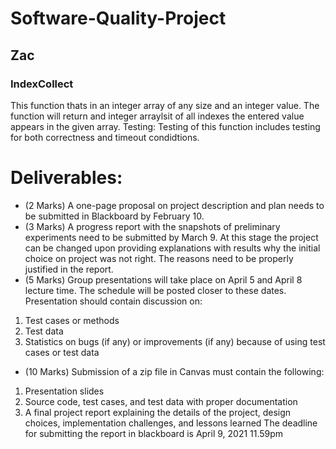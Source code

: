 # Software-Quality-Project

## Zac

### IndexCollect
This function thats in an integer array of any size and an integer value. The function will return and integer arraylsit of all indexes the entered value appears in the given array. 
Testing: 
Testing of this function includes testing for both correctness and timeout condidtions. 







# Deliverables:

- (2 Marks) A one-page proposal on project description and plan needs to be submitted in
Blackboard by February 10.
- (3 Marks) A progress report with the snapshots of preliminary experiments need to be
submitted by March 9. At this stage the project can be changed upon providing explanations
with results why the initial choice on project was not right. The reasons need to be properly
justified in the report.
- (5 Marks) Group presentations will take place on April 5 and April 8 lecture time. The schedule
will be posted closer to these dates. Presentation should contain discussion on:
1. Test cases or methods
2. Test data
3. Statistics on bugs (if any) or improvements (if any) because of using test cases or test data
- (10 Marks) Submission of a zip file in Canvas must contain the following:
1. Presentation slides
2. Source code, test cases, and test data with proper documentation
3. A final project report explaining the details of the project, design choices, implementation
challenges, and lessons learned
The deadline for submitting the report in blackboard is April 9, 2021 11.59pm
